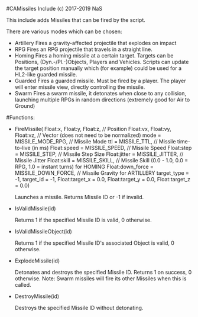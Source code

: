 #CAMissiles Include (c) 2017-2019 NaS

This include adds Missiles that can be fired by the script.

There are various modes which can be chosen:
- Artillery 	Fires a gravity-affected projectile that explodes on impact
- RPG 			Fires an RPG projectile that travels in a straight line.
- Homing 		Fires a homing missile at a certain target.
				Targets can be Positions, (Dyn.-/Pl.-)Objects, Players and Vehicles.
				Scripts can update the target position manually which (for example) could
				be used for a HL2-like guarded missile.
- Guarded 		Fires a guarded missile. Must be fired by a player. The player will enter
				missile view, directly controlling the missile.
- Swarm 		Fires a swarm missile, it detonates when close to any collision, launching
				multiple RPGs in random directions (extremely good for Air to Ground)

#Functions:

- FireMissile(	Float:x, Float:y, Float:z, // Position
				Float:vx, Float:vy, Float:vz,  // Vector (does not need to be normalized)
				mode = MISSILE_MODE_RPG, // Missile Mode
				ttl = MISSILE_TTL, // Missile time-to-live (in ms)
				Float:speed = MISSILE_SPEED,  // Missile Speed
				Float:step = MISSILE_STEP, // Missile Step Size
				Float:jitter = MISSILE_JITTER, // Missile Jitter
				Float:skill = MISSILE_SKILL, // Missile Skill (0.0 - 1.0, 0.0 = RPG, 1.0 = instant turns) for HOMING
				Float:down_force = MISSILE_DOWN_FORCE, // Missile Gravity for ARTILLERY
				target_type = -1,
				target_id = -1,
				Float:target_x = 0.0, Float:target_y = 0.0, Float:target_z = 0.0)
	
	Launches a missile.
	Returns Missile ID or -1 if invalid.

- IsValidMissile(id)
	
	Returns 1 if the specified Missile ID is valid, 0 otherwise.

- IsValidMissileObject(id)

	Returns 1 if the specified Missile ID's associated Object is valid, 0 otherwise.

- ExplodeMissile(id)

	Detonates and destroys the specified Missile ID.
	Returns 1 on success, 0 otherwise.
	Note: Swarm missiles will fire its other Missiles when this is called.

- DestroyMissile(id)

	Destroys the specified Missile ID without detonating.
